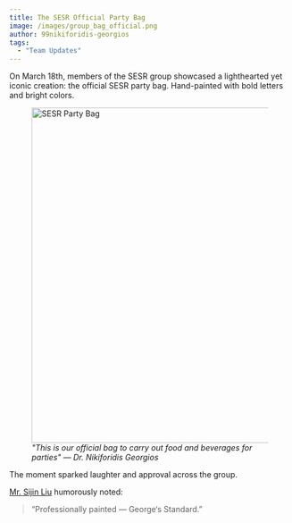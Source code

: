 ```yaml
---
title: The SESR Official Party Bag  
image: /images/group_bag_official.png  
author: 99nikiforidis-georgios  
tags:  
  - "Team Updates"  
---
```


On March 18th, members of the SESR group showcased a lighthearted yet iconic creation: the official SESR party bag. Hand-painted with bold letters and bright colors.

<figure>
  <img src="/images/sesr-bag.jpg" alt="SESR Party Bag" width="600"/>
  <figcaption><em>"This is our official bag to carry out food and beverages for parties" — Dr. Nikiforidis Georgios</em></figcaption>
</figure>

The moment sparked laughter and approval across the group.

[Mr. Sijin Liu](https://sesr-group.github.io/members/00sijin-liu-phd.html) humorously noted:

> “Professionally painted — George‘s Standard.”
